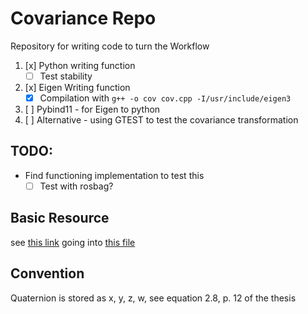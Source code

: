 # Covariance Repo

Repository for writing code to turn the 
Workflow
1. [x] Python writing function
    * [ ] Test stability
2. [x] Eigen Writing function
    * [x] Compilation with `g++ -o cov cov.cpp -I/usr/include/eigen3`
3. [ ] Pybind11 - for Eigen to python
3. [ ] Alternative - using GTEST to test the covariance transformation

## TODO:
* Find functioning implementation to test this
    * [ ] Test with rosbag? 

## Basic Resource

see [this link](https://stats.stackexchange.com/questions/119780/what-does-the-covariance-of-a-quaternion-mean)
going into [this file](https://github.com/PX4/PX4-Autopilot/blob/master/src/modules/ekf2/EKF2.cpp#L808-L809)

## Convention
Quaternion is stored as x, y, z, w, see equation 2.8, p. 12 of the thesis
